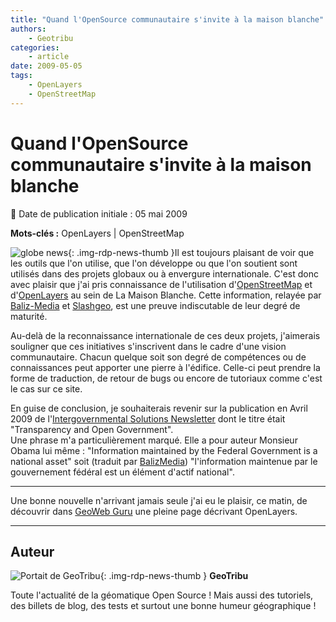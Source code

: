 ```yaml
---
title: "Quand l'OpenSource communautaire s'invite à la maison blanche"
authors:
    - Geotribu
categories:
    - article
date: 2009-05-05
tags:
    - OpenLayers
    - OpenStreetMap
---
```


# Quand l'OpenSource communautaire s'invite à la maison blanche

:calendar: Date de publication initiale : 05 mai 2009

**Mots-clés :** OpenLayers | OpenStreetMap

![globe news](https://cdn.geotribu.fr/img/internal/icons-rdp-news/world.png){: .img-rdp-news-thumb }Il est toujours plaisant de voir que les outils que l'on utilise, que l'on développe ou que l'on soutient sont utilisés dans des projets globaux ou à envergure internationale. C'est donc avec plaisir que j'ai pris connaissance de l'utilisation d'[OpenStreetMap](https://www.openstreetmap.org/) et d'[OpenLayers](https://openlayers.org/) au sein de La Maison Blanche. Cette information, relayée par [Baliz-Media](http://media.baliz-geospatial.com/fr/blogue/openstreetmap-a-la-maison-blanche) et [Slashgeo](http://industry.slashgeo.org/industry/09/05/03/011210.shtml), est une preuve indiscutable de leur degré de maturité.

Au-delà de la reconnaissance internationale de ces deux projets, j'aimerais souligner que ces initiatives s'inscrivent dans le cadre d'une vision communautaire. Chacun quelque soit son degré de compétences ou de connaissances peut apporter une pierre à l'édifice. Celle-ci peut prendre la forme de traduction, de retour de bugs ou encore de tutoriaux comme c'est le cas sur ce site.

En guise de conclusion, je souhaiterais revenir sur la publication en Avril 2009 de l'[Intergovernmental Solutions Newsletter](http://www.usaservices.gov/events_news/documents/Transparency.pdf) dont le titre était "Transparency and Open Government".  
Une phrase m'a particulièrement marqué. Elle a pour auteur Monsieur Obama lui même : "Information maintained by the Federal Government is a national asset" soit (traduit par [BalizMedia](http://media.baliz-geospatial.com/fr/blogue/l-information-comme-bien-public-l-exemple-d-openstreetmap-aux-etats-unis)) "l'information maintenue par le gouvernement fédéral est un élément d'actif national".

----

Une bonne nouvelle n'arrivant jamais seule j'ai eu le plaisir, ce matin, de découvrir dans [GeoWeb Guru](http://geowebguru.com/articles/136-technical-overview-openlayers) une pleine page décrivant OpenLayers.

----

## Auteur

![Portait de GeoTribu](https://cdn.geotribu.fr/img/internal/charte/geotribu_logo_64x64.png){: .img-rdp-news-thumb }
**GeoTribu**

Toute l'actualité de la géomatique Open Source ! Mais aussi des tutoriels, des billets de blog, des tests et surtout une bonne humeur géographique !
